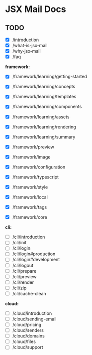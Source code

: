 # JSX Mail Docs

## TODO

- [x] /introduction
- [x] /what-is-jsx-mail
- [x] /why-jsx-mail
- [x] /faq

**framework:**

- [x] /framework/learning/getting-started
- [x] /framework/learning/concepts
- [x] /framework/learning/templates
- [x] /framework/learning/components
- [x] /framework/learning/assets
- [x] /framework/learning/rendering
- [x] /framework/learning/summary

- [x] /framework/preview
- [x] /framework/image
- [x] /framework/configuration
- [x] /framework/typescript
- [x] /framework/style
- [x] /framework/local
- [x] /framework/tags
- [x] /framework/core

**cli:**

- [ ] /cli/introduction
- [ ] /cli/init
- [ ] /cli/login
- [ ] /cli/login#production
- [ ] /cli/login#development
- [ ] /cli/logout
- [ ] /cli/prepare
- [ ] /cli/preview
- [ ] /cli/render
- [ ] /cli/zip
- [ ] /cli/cache-clean

**cloud:**

- [ ] /cloud/introduction
- [ ] /cloud/sending-email
- [ ] /cloud/pricing
- [ ] /cloud/senders
- [ ] /cloud/domains
- [ ] /cloud/files
- [ ] /cloud/support
